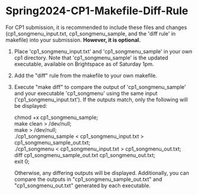 # Spring2024-CP1-Makefile-Diff-Rule


For CP1 submission, it is recommended to include these files and changes (cp1_songmenu_input.txt, cp1_songmenu_sample, and the 'diff rule' in makefile) into your submission.
**However, it is optional.**

1. Place 'cp1_songmenu_input.txt' and 'cp1_songmenu_sample' in your own cp1 directory. Note that 'cp1_songmenu_sample' is the updated executable, available on Brightspace as of Saturday 1pm.

2. Add the "diff" rule from the makefile to your own makefile.

3. Execute "make diff" to compare the output of 'cp1_songmenu_sample' and your executable 'cp1_songmenu' using the same input ('cp1_songmenu_input.txt'). If the outputs match, only the following will be displayed:

      chmod +x cp1_songmenu_sample;\
      make clean > /dev/null;\
      make > /dev/null;\
      ./cp1_songmenu_sample < cp1_songmenu_input.txt > cp1_songmenu_sample_out.txt;\
      ./cp1_songmenu < cp1_songmenu_input.txt > cp1_songmenu_out.txt;\
      diff cp1_songmenu_sample_out.txt cp1_songmenu_out.txt;\
      exit 0;

   Otherwise, any differing outputs will be displayed. Additionally, you can compare the outputs in "cp1_songmenu_sample_out.txt" and "cp1_songmenu_out.txt" generated by each executable.
   
